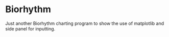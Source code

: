 # Biorhythm

Just another Biorhythm charting program to show the use of matplotlib and side panel for inputting. 
